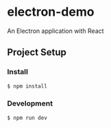 # electron-demo

An Electron application with React

## Project Setup

### Install

```bash
$ npm install
```

### Development

```bash
$ npm run dev
```
